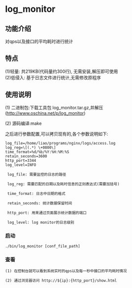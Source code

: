 log_monitor
===========


## 功能介绍	
对qps以及接口的平均耗时进行统计
## 特点	
(1)轻量: 共219KB(代码量约300行), 无需安装,解压即可使用	
(2)低侵入: 基于日志文件进行统计,无需修改原程序
## 使用说明
(1) 二进制包:下载工具包 log_monitor.tar.gz,并解压(http://www.oschina.net/p/log_monitor)

(2) 源码编译:make

之后进行参数配置,可以拷贝现有的,各个参数说明如下:
```
log_file=/home/liao/programs/nginx/logs/access.log
log_reg=\[(.*) \+0800\]
time_format=%d/%b/%Y:%H:%M:%S
retain_seconds=3600
http_port=3344
log_level=INFO
```
     log_file: 需要监控的日志的路径

     log_reg: 需要匹配的日期以及耗时信息的正则表达式(需要加括号)

     time_format: 日志中日期的格式

     retain_seconds: 统计数据保留时间

     http_port: 用来通过页面展示统计数据的端口

     log_level: log monitor的日志级别

### 启动

    ./bin/log_monitor [conf_file_path]

### 查看
    (1) 在控制台就可以看到系统实时的qps以及每一秒中接口的平均耗时情况

    (2) 通过浏览器访问 http://${ip}:{http_port}/show.html

    
